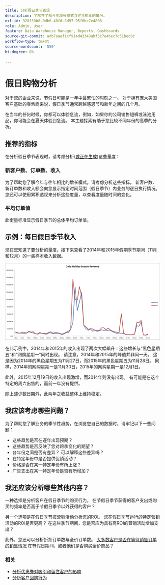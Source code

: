 ```yaml
---
title: 分析假日季节表现
description: 了解并了解今年增长模式与往年相比的情况。
exl-id: 328f30b8-0db6-48fd-8d97-95f0bc7e4803
role: Admin, User
feature: Data Warehouse Manager, Reports, Dashboards
source-git-commit: adb7aaef1cf914d43348abf5c7e4bec7c51bed0c
workflow-type: tm+mt
source-wordcount: '550'
ht-degree: 0%

---
```


# 假日购物分析

对于您的企业来说，节假日可能是一年中最繁忙的时刻之一。 对于拥有庞大美国客户基础的零售商来说，假日季节通常跨越感恩节和新年之间的几个月。

在当年的任何时候，你都可以体验急流，例如，如果你的公司销售短裤或泳池用品，你可能会在夏天体验到急流。 本主题探索有助于您比较不同年份的高季的分析。

## 推荐的指标

在分析假日季节表现时，请考虑分析([或正在生成](../../data-user/reports/ess-manage-data-metrics.md))这些量度：

### 新客户数、订单数、收入

为了帮助您了解今年与往年相比的增长模式，请考虑分析这些指标。 新客户数、新订单数和收入额会向您显示指定时间范围（假日季节）内业务的逐日执行情况。 您还可以使用累积透视来分析这些度量，以查看度量随时间的变化。

### 平均订单值

此衡量标准显示假日季节的总体平均订单值。

## 示例：每日假日季节收入

现在您知道了要分析的量度，接下来查看了2014年和2015年假期季节期间（11月和12月）的一些样本收入数据。

![2014年和2015年每日假日季节收入](../../assets/Analyzing_holiday_season.png)

在此示例中，2014年和2015年的收入出现了两次大幅飙升：这些增长与“黑色星期五”和“网购星期一”同时出现。 请注意，2014年和2015年的峰值并非同一天。 这是因为2014年的黑色星期五为11月27日，而2015年的黑色星期五为11月28日。 同样，2014年的网购星期一是11月30日，2015年的网购星期一是12月1日。

此外，2015年12月19日的收入出现激增，而2014年则没有出现。 有可能是在这个特定的周六出售的，而前一年没有提供。

除上述少数日期外，此两年之收益整体上维持稳定。

## 我应该考虑哪些问题？

为了帮助您了解业务的季节性趋势，在浏览您自己的数据时，请牢记以下一些问题：

* 这些趋势是否在逐年出现预期？
* 这些趋势是否反映了您对跨季变化的期望？
* 各年份之间是否有差异？ 可以解释这些差异吗？
* 在特定年份中是否提供促销活动？
* 价格是否在某一特定年份有所上涨？
* 广告支出在某一特定年份是否有所增加？

## 我还应该分析哪些其他内容？

一种选择是分析客户在假日季节的购买行为。 在节假日季节获得的客户支出或购买的频率是否高于节假日季节以外获得的客户？

另一个选项是在假日季节按营销活动分析您的ROI。 您在假日季节运行的特定营销活动的ROI是否更高？ 在这些季节期间，您是否应为具有高ROI的营销活动增加支出？

此外，您还可以分析折扣订单数与全价订单数。 [大多数客户是否在等待销售订单的销售情况](../analysis/coupon-usage.md) 在节假日期间，或者他们是否购买全价商品？

### 相关

* [分析优惠券对吸引和留住客户的影响](../analysis/coupon-impact.md)
* [分析客户回购行为](../analysis/repurchase-behavior.md)
